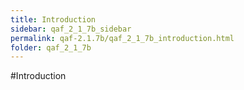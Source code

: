 ```yaml
---
title: Introduction
sidebar: qaf_2_1_7b_sidebar
permalink: qaf-2.1.7b/qaf_2_1_7b_introduction.html
folder: qaf_2_1_7b
---
```

#Introduction